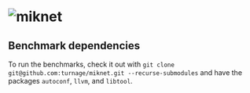 ![miknet](http://i.imgur.com/ZZ88kVK.png)
===============================================================================

## Benchmark dependencies

To run the benchmarks, check it out with `git clone
git@github.com:turnage/miknet.git --recurse-submodules` and have the packages
`autoconf`, `llvm`, and `libtool`. 
